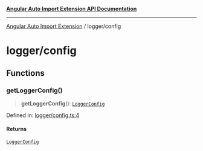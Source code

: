 [**Angular Auto Import Extension API Documentation**](../README.md)

***

[Angular Auto Import Extension](../README.md) / logger/config

# logger/config

## Functions

### getLoggerConfig()

> **getLoggerConfig**(): [`LoggerConfig`](types.md#loggerconfig)

Defined in: [logger/config.ts:4](https://github.com/ngx-rock/vscode-angular-auto-import/blob/main/src/logger/config.ts#L4)

#### Returns

[`LoggerConfig`](types.md#loggerconfig)
